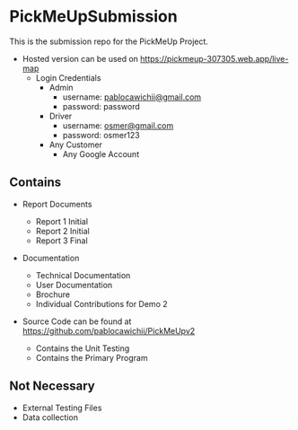  # PickMeUpSubmission

This is the submission repo for the PickMeUp Project.

- Hosted version can be used on https://pickmeup-307305.web.app/live-map
    - Login Credentials
      - Admin
        - username: pablocawichii@gmail.com
        - password: password
      - Driver
        - username: osmer@gmail.com
        - password: osmer123
      - Any Customer
        - Any Google Account

## Contains

- Report Documents
    - Report 1 Initial
    - Report 2 Initial
    - Report 3 Final

- Documentation
    - Technical Documentation
    - User Documentation
    - Brochure
    - Individual Contributions for Demo 2

- Source Code can be found at https://github.com/pablocawichii/PickMeUpv2

    - Contains the Unit Testing
    - Contains the Primary Program

## Not Necessary

- External Testing Files
- Data collection
